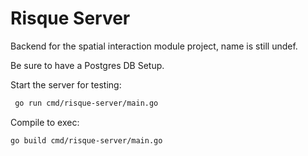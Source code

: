 # Risque Server

Backend for the spatial interaction module project, name is still undef.

Be sure to have a Postgres DB Setup.

Start the server for testing:
```bash
 go run cmd/risque-server/main.go
```
 
Compile to exec:
```bash
go build cmd/risque-server/main.go
```
